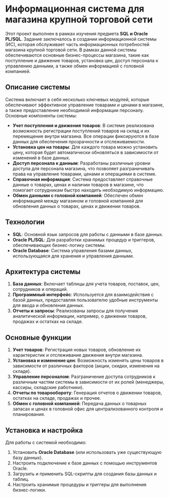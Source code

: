 # Информационная система для магазина крупной торговой сети

Этот проект выполнен в рамках изучения предмета **SQL и Oracle PL/SQL**. Задание заключалось в создании информационной системы (ИС), которая обслуживает часть информационных потребностей магазина крупной торговой сети. В рамках данной системы обеспечиваются основные бизнес-процессы магазина, такие как поступление и движение товаров, установка цен, доступ персонала к управлению данными, а также обмен информацией с головной компанией.

## Описание системы

Система включает в себя несколько ключевых модулей, которые обеспечивают эффективное управление товарами и ценами в магазине, а также предоставление необходимой информации персоналу. Основные компоненты системы:

- **Учет поступления и движения товаров**: В системе реализована возможность регистрации поступлений товаров на склад и их перемещение внутри магазина. Все операции фиксируются в базе данных для обеспечения прозрачности и отслеживаемости.
- **Установка цен на товары**: Для каждого товара можно установить цену, которая будет автоматически обновляться в зависимости от изменений в базе данных.
- **Доступ персонала к данным**: Разработаны различные уровни доступа для персонала магазина, что позволяет разграничивать права на управление товарами, ценами и операциями в системе.
- **Справочная информация**: Система предоставляет справочные данные о товарах, ценах и наличии товаров в магазине, что помогает сотрудникам быстро находить необходимую информацию.
- **Обмен данными с головной компанией**: Обеспечен обмен информацией между магазином и головной компанией для обновления данных о товарах, ценах и движении товаров.

## Технологии

- **SQL**: Основной язык запросов для работы с данными в базе данных.
- **Oracle PL/SQL**: Для разработки хранимых процедур и триггеров, обеспечивающих бизнес-логику системы.
- **Oracle Database**: Система управления базами данных, использующаяся для хранения и управления данными.

## Архитектура системы

1. **База данных**: Включает таблицы для учета товаров, поставок, цен, сотрудников и операций.
2. **Программный интерфейс**: Используется для взаимодействия с базой данных, предоставляя пользователю удобные инструменты для ввода и обновления данных.
3. **Отчеты и запросы**: Реализованы запросы для получения аналитической информации, например, о движении товаров, продажах и остатках на складе.

## Основные функции

1. **Учет товаров**: Регистрация новых товаров, обновление их характеристик и отслеживание движения внутри магазина.
2. **Установка и изменение цен**: Возможность изменять цены товаров в зависимости от различных факторов (акции, скидки, изменения на складе).
3. **Управление персоналом**: Разграничение доступа сотрудников к различным частям системы в зависимости от их ролей (менеджеры, кассиры, складские работники).
4. **Отчеты по товарообороту**: Генерация отчетов о движении товаров, остатках на складе, продажах и прочее.
5. **Обмен с головной компанией**: Передача данных о товарных запасах и ценах в головной офис для централизованного контроля и планирования.

## Установка и настройка

Для работы с системой необходимо:

1. Установить **Oracle Database** (или использовать уже существующую базу данных).
2. Настроить подключение к базе данных с помощью инструментов Oracle.
3. Загрузить и применить SQL-скрипты для создания базы данных и таблиц.
4. Настроить хранимые процедуры и триггеры для выполнения бизнес-логики.
